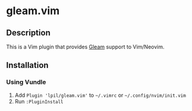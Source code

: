 # gleam.vim

## Description

This is a Vim plugin that provides [Gleam][gleam] support to Vim/Neovim.

## Installation

### Using Vundle

1. Add `Plugin 'lpil/gleam.vim'` to `~/.vimrc` or `~/.config/nvim/init.vim`
2. Run `:PluginInstall`

[gleam]: https://github.com/lpil/gleam.vim
